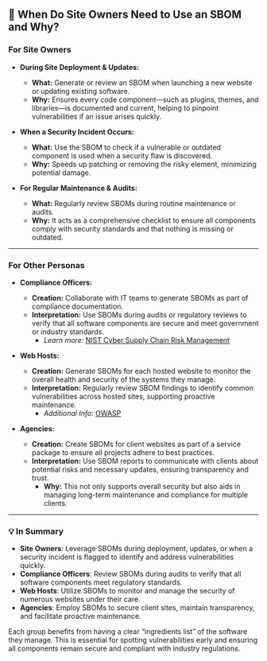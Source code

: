 ## **🤔 When Do Site Owners Need to Use an SBOM and Why?**

### **For Site Owners**

* **During Site Deployment & Updates:**

  * **What:** Generate or review an SBOM when launching a new website or updating existing software.  
  * **Why:** Ensures every code component—such as plugins, themes, and libraries—is documented and current, helping to pinpoint vulnerabilities if an issue arises quickly.  
* **When a Security Incident Occurs:**

  * **What:** Use the SBOM to check if a vulnerable or outdated component is used when a security flaw is discovered.  
  * **Why:** Speeds up patching or removing the risky element, minimizing potential damage.  
* **For Regular Maintenance & Audits:**

  * **What:** Regularly review SBOMs during routine maintenance or audits.  
  * **Why:** It acts as a comprehensive checklist to ensure all components comply with security standards and that nothing is missing or outdated.

---

### **For Other Personas**

* **Compliance Officers:**

  * **Creation:** Collaborate with IT teams to generate SBOMs as part of compliance documentation.  
  * **Interpretation:** Use SBOMs during audits or regulatory reviews to verify that all software components are secure and meet government or industry standards.  
    * *Learn more:* [NIST Cyber Supply Chain Risk Management](https://csrc.nist.gov/projects/cyber-supply-chain-risk-management)  
* **Web Hosts:**

  * **Creation:** Generate SBOMs for each hosted website to monitor the overall health and security of the systems they manage.  
  * **Interpretation:** Regularly review SBOM findings to identify common vulnerabilities across hosted sites, supporting proactive maintenance.  
    * *Additional Info:* [OWASP](https://owasp.org/)  
* **Agencies:**

  * **Creation:** Create SBOMs for client websites as part of a service package to ensure all projects adhere to best practices.  
  * **Interpretation:** Use SBOM reports to communicate with clients about potential risks and necessary updates, ensuring transparency and trust.  
    * **Why:** This not only supports overall security but also aids in managing long-term maintenance and compliance for multiple clients.

---

### **💡 In Summary**

* **Site Owners**: Leverage SBOMs during deployment, updates, or when a security incident is flagged to identify and address vulnerabilities quickly.  
* **Compliance Officers**: Review SBOMs during audits to verify that all software components meet regulatory standards.  
* **Web Hosts**: Utilize SBOMs to monitor and manage the security of numerous websites under their care.  
* **Agencies**: Employ SBOMs to secure client sites, maintain transparency, and facilitate proactive maintenance.

Each group benefits from having a clear “ingredients list” of the software they manage. This is essential for spotting vulnerabilities early and ensuring all components remain secure and compliant with industry regulations.

